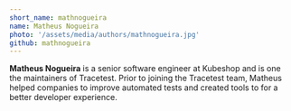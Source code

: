 ```yaml
---
short_name: mathnogueira
name: Matheus Nogueira
photo: '/assets/media/authors/mathnogueira.jpg'
github: mathnogueira
---
```


**Matheus Nogueira** is a senior software engineer at Kubeshop and is one the maintainers of Tracetest. Prior to joining the Tracetest team, Matheus helped companies to improve automated tests and created tools to for a better developer experience.

